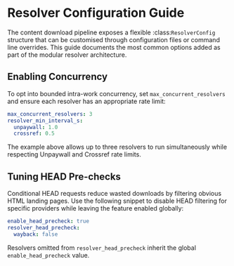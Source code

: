 # Resolver Configuration Guide

The content download pipeline exposes a flexible :class:`ResolverConfig`
structure that can be customised through configuration files or command line
overrides. This guide documents the most common options added as part of the
modular resolver architecture.

## Enabling Concurrency

To opt into bounded intra-work concurrency, set
``max_concurrent_resolvers`` and ensure each resolver has an appropriate rate
limit:

```yaml
max_concurrent_resolvers: 3
resolver_min_interval_s:
  unpaywall: 1.0
  crossref: 0.5
```

The example above allows up to three resolvers to run simultaneously while
respecting Unpaywall and Crossref rate limits.

## Tuning HEAD Pre-checks

Conditional HEAD requests reduce wasted downloads by filtering obvious HTML
landing pages. Use the following snippet to disable HEAD filtering for
specific providers while leaving the feature enabled globally:

```yaml
enable_head_precheck: true
resolver_head_precheck:
  wayback: false
```

Resolvers omitted from ``resolver_head_precheck`` inherit the global
``enable_head_precheck`` value.
